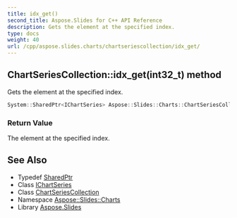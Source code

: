 ```yaml
---
title: idx_get()
second_title: Aspose.Slides for C++ API Reference
description: Gets the element at the specified index.
type: docs
weight: 40
url: /cpp/aspose.slides.charts/chartseriescollection/idx_get/
---
```

## ChartSeriesCollection::idx_get(int32_t) method


Gets the element at the specified index.

```cpp
System::SharedPtr<IChartSeries> Aspose::Slides::Charts::ChartSeriesCollection::idx_get(int32_t index) override
```


### Return Value

The element at the specified index.




## See Also

* Typedef [SharedPtr](../../system/sharedptr/)
* Class [IChartSeries](../ichartseries/)
* Class [ChartSeriesCollection](./)
* Namespace [Aspose::Slides::Charts](../)
* Library [Aspose.Slides](../../)